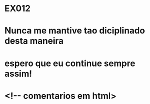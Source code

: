 # EX012
# Nunca me mantive tao diciplinado desta maneira
# espero que eu continue sempre assim!
# <!-- comentarios em html>
   
  
